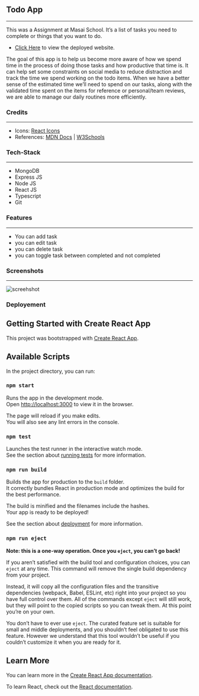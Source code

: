 ## Todo App 
---
<p>
This was a Assignment at Masai School. It’s a list of tasks you need to complete or things that you want to do. 
</p>

* [Click Here](https://tubular-sprinkles-935af0.netlify.app/) to view the deployed website.

<p>
The goal of this app is to help us become more aware of how we spend time in the process of doing those tasks and how productive that time is. It can help set some constraints on social media to reduce distraction and track the time we spend working on the todo items. When we have a better sense of the estimated time we’ll need to spend on our tasks, along with the validated time spent on the items for reference or personal/team reviews, we are able to manage our daily routines more efficiently.
</p>

### Credits
___
* Icons: [React Icons](https://react-icons.github.io/react-icons/)
* References: [MDN Docs](https://developer.mozilla.org/en-US/ ) | [W3Schools](https://www.w3schools.com/)

### Tech-Stack
___

* MongoDB
* Express JS
* Node JS
* React JS
* Typescript
* Git

### Features
___
* You can add task
* you can edit task 
* you can delete task 
* you can toggle task between completed and not completed

### Screenshots
___
![screehshot](https://my-new-ms11j7luc-dumarenandu70-gmailcom.vercel.app/static/media/todo.39e9ac2f.png)

### Deployement

## Getting Started with Create React App

This project was bootstrapped with [Create React App](https://github.com/facebook/create-react-app).

## Available Scripts

In the project directory, you can run:

### `npm start`

Runs the app in the development mode.\
Open [http://localhost:3000](http://localhost:3000) to view it in the browser.

The page will reload if you make edits.\
You will also see any lint errors in the console.

### `npm test`

Launches the test runner in the interactive watch mode.\
See the section about [running tests](https://facebook.github.io/create-react-app/docs/running-tests) for more information.

### `npm run build`

Builds the app for production to the `build` folder.\
It correctly bundles React in production mode and optimizes the build for the best performance.

The build is minified and the filenames include the hashes.\
Your app is ready to be deployed!

See the section about [deployment](https://facebook.github.io/create-react-app/docs/deployment) for more information.

### `npm run eject`

**Note: this is a one-way operation. Once you `eject`, you can’t go back!**

If you aren’t satisfied with the build tool and configuration choices, you can `eject` at any time. This command will remove the single build dependency from your project.

Instead, it will copy all the configuration files and the transitive dependencies (webpack, Babel, ESLint, etc) right into your project so you have full control over them. All of the commands except `eject` will still work, but they will point to the copied scripts so you can tweak them. At this point you’re on your own.

You don’t have to ever use `eject`. The curated feature set is suitable for small and middle deployments, and you shouldn’t feel obligated to use this feature. However we understand that this tool wouldn’t be useful if you couldn’t customize it when you are ready for it.

## Learn More

You can learn more in the [Create React App documentation](https://facebook.github.io/create-react-app/docs/getting-started).

To learn React, check out the [React documentation](https://reactjs.org/).

